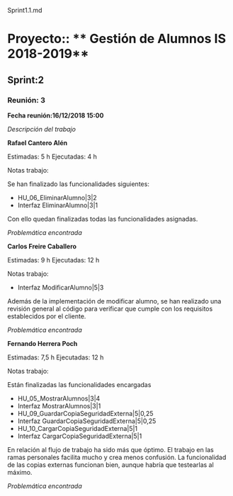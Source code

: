 Sprint1.1.md

# Proyecto:: ** Gestión de Alumnos IS 2018-2019**
 
## Sprint:2

### Reunión: 3

**Fecha reunión:16/12/2018 15:00**


_Descripción del trabajo_

**Rafael Cantero Alén**

Estimadas: 5 h
Ejecutadas: 4 h

Notas trabajo:

Se han finalizado las funcionalidades siguientes:

* HU_06_EliminarAlumno|3|2
* Interfaz EliminarAlumno|3|1

Con ello quedan finalizadas todas las funcionalidades asignadas.

_Problemática encontrada_


**Carlos Freire Caballero**

Estimadas: 9 h
Ejecutadas: 12 h

Notas trabajo:

* Interfaz ModificarAlumno|5|3

Además de la implementación de modificar alumno, se han realizado una revisión general al código para verificar que cumple con los requisitos establecidos por el cliente.

_Problemática encontrada_

**Fernando Herrera Poch**

Estimadas: 7,5 h
Ejecutadas: 12 h

Notas trabajo:

Están finalizadas las funcionalidades encargadas 

* HU_05_MostrarAlumnos|3|4
* Interfaz MostrarAlumnos|3|1
* HU_09_GuardarCopiaSeguridadExterna|5|0,25
* Interfaz GuardarCopiaSeguridadExterna|5|0,25
* HU_10_CargarCopiaSeguridadExterna|5|1
* Interfaz CargarCopiaSeguridadExterna|5|1

En relación al flujo de trabajo ha sido más que óptimo. El trabajo en las ramas personales facilita mucho y crea menos confusión.
La funcionalidad de las copias externas funcionan bien, aunque habría que testearlas al máximo.

_Problemática encontrada_



